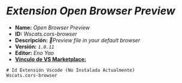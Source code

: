 <!-- Autor: Daniel Benjamin Perez Morales -->
<!-- GitHub: https://github.com/DanielBenjaminPerezMoralesDev13 -->
<!-- GitLab: https://gitlab.com/DanielBenjaminPerezMoralesDev13 -->
<!-- Correo electrónico: danielperezdev@proton.me -->

# ***Extension Open Browser Preview***

- **Name:** *Open Browser Preview*
- **ID:** *Wscats.cors-browser*
- **Descripción:** *🚀Preview file in your default browser*
- **Versión:** *`1.0.11`*
- **Editor:** *Eno Yao*
- **[Vínculo de VS Marketplace:](https://marketplace.visualstudio.com/items?itemName=Wscats.cors-browser "https://marketplace.visualstudio.com/items?itemName=Wscats.cors-browser")**

```plaintext
# Id Extensión Vscode (No Instalada Actualmente)
Wscats.cors-browser
```
